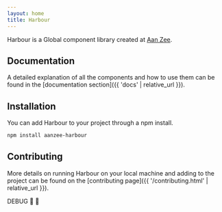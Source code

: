 ```yaml
---
layout: home
title: Harbour
---
```

Harbour is a Global component library created at [Aan Zee](https://www.aanzee.nl).

## Documentation

A detailed explanation of all the components and how to use them can be found in the [documentation section]({{ 'docs' | relative_url }}).

## Installation

You can add Harbour to your project through a npm install.

```bash
npm install aanzee-harbour
```

## Contributing

More details on running Harbour on your local machine and adding to the project can be found on the [contributing page]({{ '/contributing.html' | relative_url }}).

DEBUG 💩 🎉